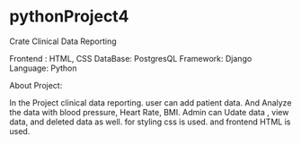 # pythonProject4

Crate Clinical Data Reporting

Frontend : HTML, CSS
DataBase: PostgresQL
Framework: Django
Language: Python

About Project:

In the Project clinical data reporting. user can add patient data.
And Analyze the data with blood pressure, Heart Rate, BMI.
Admin can Udate data , view data, and deleted data as well.
for styling css is used. and frontend HTML is used.
